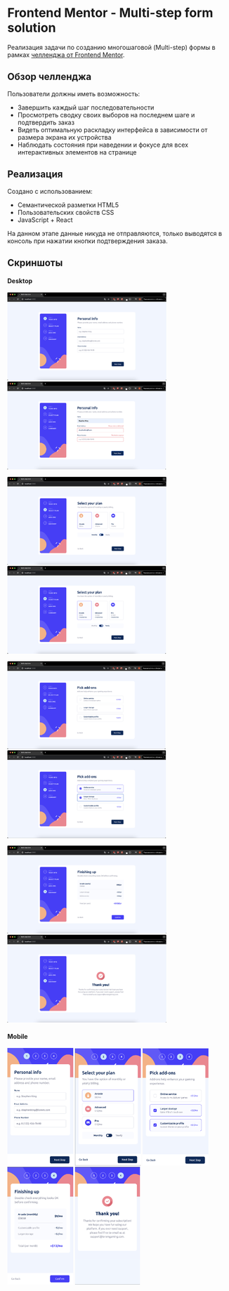 # Frontend Mentor - Multi-step form solution

Реализация задачи по созданию многошаговой (Multi-step) формы в рамках [челленджа от Frontend Mentor](https://www.frontendmentor.io/challenges/multistep-form-YVAnSdqQBJ).

## Обзор челленджа

Пользователи должны иметь возможность:

-   Завершить каждый шаг последовательности
-   Просмотреть сводку своих выборов на последнем шаге и подтвердить заказ
-   Видеть оптимальную раскладку интерфейса в зависимости от размера экрана их устройства
-   Наблюдать состояния при наведении и фокусе для всех интерактивных элементов на странице

## Реализация

Создано с использованием:
-   Семантической разметки HTML5
-   Пользовательских свойств CSS
-   JavaScript + React

На данном этапе данные никуда не отправляются, только выводятся в консоль при нажатии кнопки подтверждения заказа.

## Скриншоты

#### Desktop
<img src="https://github.com/AAAnanastya/multi-step-form/raw/main/Preview/Desktop/desk_1.png" height="200" alt="1"> <img src="https://github.com/AAAnanastya/multi-step-form/raw/main/Preview/Desktop/desk_1_active.png" height="200" alt="1_active">

<img src="https://github.com/AAAnanastya/multi-step-form/raw/main/Preview/Desktop/desk_2_m.png" height="200" alt="2"> <img src="https://github.com/AAAnanastya/multi-step-form/raw/main/Preview/Desktop/desk_2_y.png" height="200" alt="2.2">

<img src="https://github.com/AAAnanastya/multi-step-form/raw/main/Preview/Desktop/desk_3.png" height="200" alt="3"> <img src="https://github.com/AAAnanastya/multi-step-form/raw/main/Preview/Desktop/desk_3_active.png" height="200" alt="3_active">

<img src="https://github.com/AAAnanastya/multi-step-form/raw/main/Preview/Desktop/desk_4.png" height="200" alt="4"> <img src="https://github.com/AAAnanastya/multi-step-form/raw/main/Preview/Desktop/desk_sum.png" height="200" alt="4_active">

#### Mobile

<img src="https://github.com/AAAnanastya/multi-step-form/raw/main/Preview/Mobile/mob_1.png" width="150" alt="1"> <img src="https://github.com/AAAnanastya/multi-step-form/raw/main/Preview/Mobile/mob_2.png" width="150" alt="2"> <img src="https://github.com/AAAnanastya/multi-step-form/raw/main/Preview/Mobile/mob_3.png" width="150" alt="3"> <img src="https://github.com/AAAnanastya/multi-step-form/raw/main/Preview/Mobile/mob_4.png" width="150" alt="4"> <img src="https://github.com/AAAnanastya/multi-step-form/raw/main/Preview/Mobile/mob_sum.png" width="148.5" alt="sum">

